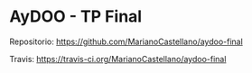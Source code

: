# AyDOO - TP Final

Repositorio: https://github.com/MarianoCastellano/aydoo-final

Travis: https://travis-ci.org/MarianoCastellano/aydoo-final
